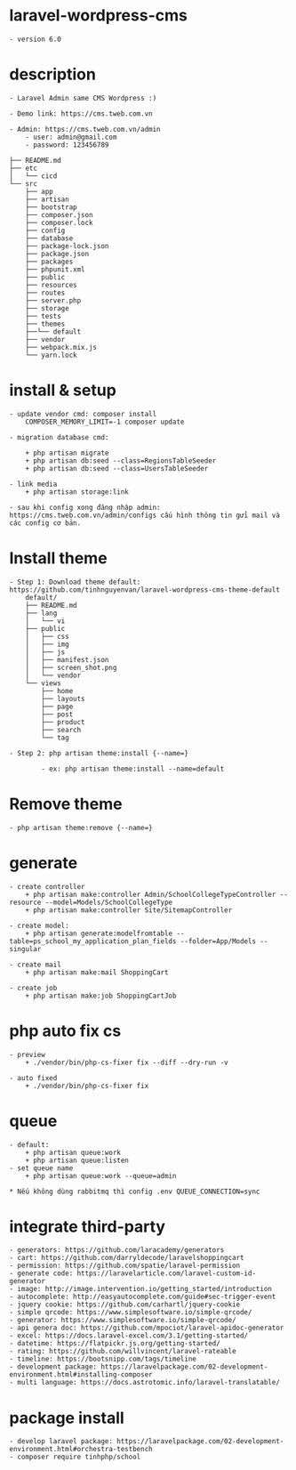 # laravel-wordpress-cms
    - version 6.0

# description
    - Laravel Admin same CMS Wordpress :)
    
    - Demo link: https://cms.tweb.com.vn
    
    - Admin: https://cms.tweb.com.vn/admin
        - user: admin@gmail.com
        - password: 123456789

    ├── README.md
    ├── etc
    │   └── cicd
    └── src
        ├── app
        ├── artisan
        ├── bootstrap
        ├── composer.json
        ├── composer.lock
        ├── config
        ├── database
        ├── package-lock.json
        ├── package.json
        ├── packages
        ├── phpunit.xml
        ├── public
        ├── resources
        ├── routes
        ├── server.php
        ├── storage
        ├── tests
        ├── themes
        ├──└── default
        ├── vendor
        ├── webpack.mix.js
        └── yarn.lock

# install & setup 
    - update vendor cmd: composer install
        COMPOSER_MEMORY_LIMIT=-1 composer update

    - migration database cmd: 

        + php artisan migrate
        + php artisan db:seed --class=RegionsTableSeeder
        + php artisan db:seed --class=UsersTableSeeder
        
    - link media
        + php artisan storage:link
        
    - sau khi config xong đăng nhập admin: https://cms.tweb.com.vn/admin/configs cấu hình thông tin gửi mail và các config cơ bản.

# Install theme
    - Step 1: Download theme default: https://github.com/tinhnguyenvan/laravel-wordpress-cms-theme-default
        default/
        ├── README.md
        ├── lang
        │   └── vi
        ├── public
        │   ├── css
        │   ├── img
        │   ├── js
        │   ├── manifest.json
        │   ├── screen_shot.png
        │   └── vendor
        └── views
            ├── home
            ├── layouts
            ├── page
            ├── post
            ├── product
            ├── search
            └── tag
    
    - Step 2: php artisan theme:install {--name=}
    
            - ex: php artisan theme:install --name=default

# Remove theme
    - php artisan theme:remove {--name=}

# generate
    - create controller
        + php artisan make:controller Admin/SchoolCollegeTypeController --resource --model=Models/SchoolCollegeType
        + php artisan make:controller Site/SitemapController
        
    - create model: 
        + php artisan generate:modelfromtable --table=ps_school_my_application_plan_fields --folder=App/Models --singular
        
    - create mail
        + php artisan make:mail ShoppingCart
        
    - create job
        + php artisan make:job ShoppingCartJob


 
# php auto fix cs
    - preview
        + ./vendor/bin/php-cs-fixer fix --diff --dry-run -v
    
    - auto fixed
        + ./vendor/bin/php-cs-fixer fix
        
# queue
    - default:
        + php artisan queue:work
        + php artisan queue:listen
    - set queue name
        + php artisan queue:work --queue=admin
        
    * Nếu không dùng rabbitmq thì config .env QUEUE_CONNECTION=sync
        
# integrate third-party
    - generators: https://github.com/laracademy/generators
    - cart: https://github.com/darryldecode/laravelshoppingcart
    - permission: https://github.com/spatie/laravel-permission
    - generate code: https://laravelarticle.com/laravel-custom-id-generator
    - image: http://image.intervention.io/getting_started/introduction
    - autocomplete: http://easyautocomplete.com/guide#sec-trigger-event
    - jquery cookie: https://github.com/carhartl/jquery-cookie
    - simple qrcode: https://www.simplesoftware.io/simple-qrcode/
    - generator: https://www.simplesoftware.io/simple-qrcode/
    - api genera doc: https://github.com/mpociot/laravel-apidoc-generator
    - excel: https://docs.laravel-excel.com/3.1/getting-started/
    - datetime: https://flatpickr.js.org/getting-started/
    - rating: https://github.com/willvincent/laravel-rateable
    - timeline: https://bootsnipp.com/tags/timeline
    - development package: https://laravelpackage.com/02-development-environment.html#installing-composer
    - multi language: https://docs.astrotomic.info/laravel-translatable/

# package install
    - develop laravel package: https://laravelpackage.com/02-development-environment.html#orchestra-testbench
    - composer require tinhphp/school

